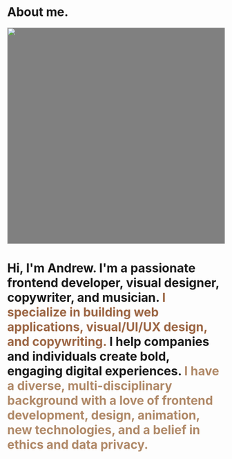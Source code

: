 <div class="container p-4 p-lg-5">

<h1 class="display-1 lh-1 ls-1 fw-900">About me.</h1>

<img width="1200" height="500" style="background: grey" src="https://picsum.photos/id/33/1200/500" class="w-100 rounded-4 img-full my-4" alt="">

<h1 class="display-1 lh-1 ls-1 fw-bold min-vh-50">Hi, I'm Andrew. I'm a passionate frontend developer, visual designer, copywriter, and musician. <span style="color: #9C6644">I specialize in building web applications, visual/UI/UX design, and copywriting.</span> I help companies and individuals create bold, engaging digital experiences. <span style="color: #B08968">I have a diverse, multi-disciplinary background with a love of frontend development, design, animation, new technologies, and a belief in ethics and data privacy.</span></h1>


</div>